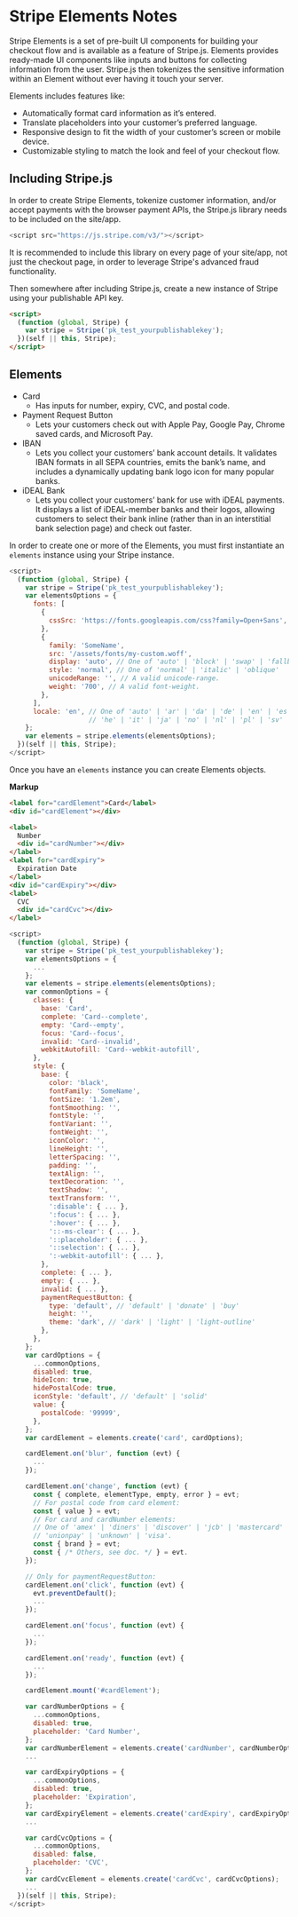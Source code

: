 # Stripe Elements Notes

Stripe Elements is a set of pre-built UI components for building your checkout
flow and is available as a feature of Stripe.js.  Elements provides ready-made
UI components like inputs and buttons for collecting information from the user.
Stripe.js then tokenizes the sensitive information within an Element without
ever having it touch your server.

Elements includes features like:

- Automatically format card information as it’s entered.
- Translate placeholders into your customer’s preferred language.
- Responsive design to fit the width of your customer’s screen or mobile device.
- Customizable styling to match the look and feel of your checkout flow.


## Including Stripe.js

In order to create Stripe Elements, tokenize customer information, and/or accept
payments with the browser payment APIs, the Stripe.js library needs to be
included on the site/app.

```js
<script src="https://js.stripe.com/v3/"></script>
```

It is recommended to include this library on every page of your site/app, not
just the checkout page, in order to leverage Stripe's advanced fraud
functionality.

Then somewhere after including Stripe.js, create a new instance of Stripe using
your publishable API key.

```html
<script>
  (function (global, Stripe) {
    var stripe = Stripe('pk_test_yourpublishablekey');
  })(self || this, Stripe);
</script>
```


## Elements

- Card
  + Has inputs for number, expiry, CVC, and postal code.
- Payment Request Button
  + Lets your customers check out with Apple Pay, Google Pay, Chrome saved cards,
    and Microsoft Pay.
- IBAN
  + Lets you collect your customers’ bank account details.  It validates IBAN
    formats in all SEPA countries, emits the bank’s name, and includes a dynamically
    updating bank logo icon for many popular banks. 
- iDEAL Bank
  + Lets you collect your customers’ bank for use with iDEAL payments.  It displays
    a list of iDEAL-member banks and their logos, allowing customers to select their
    bank inline (rather than in an interstitial bank selection page) and check out
    faster.

In order to create one or more of the Elements, you must first instantiate an
`elements` instance using your Stripe instance.

```js
<script>
  (function (global, Stripe) {
    var stripe = Stripe('pk_test_yourpublishablekey');
    var elementsOptions = {
      fonts: [
        {
          cssSrc: 'https://fonts.googleapis.com/css?family=Open+Sans',
        },
        {
          family: 'SomeName',
          src: '/assets/fonts/my-custom.woff',
          display: 'auto', // One of 'auto' | 'block' | 'swap' | 'fallback' | 'optional'
          style: 'normal', // One of 'normal' | 'italic' | 'oblique'
          unicodeRange: '', // A valid unicode-range.
          weight: '700', // A valid font-weight.
        },
      ],
      locale: 'en', // One of 'auto' | 'ar' | 'da' | 'de' | 'en' | 'es' | 'fi' | 'fr' |
                    // 'he' | 'it' | 'ja' | 'no' | 'nl' | 'pl' | 'sv' | 'zh'.
    };
    var elements = stripe.elements(elementsOptions);
  })(self || this, Stripe);
</script>
```

Once you have an `elements` instance you can create Elements objects.

**Markup**

```html
<label for="cardElement">Card</label>
<div id="cardElement"></div>

<label>
  Number
  <div id="cardNumber"></div>
</label>
<label for="cardExpiry">
  Expiration Date
</label>
<div id="cardExpiry"></div>
<label>
  CVC
  <div id="cardCvc"></div>
</label>
```

```js
<script>
  (function (global, Stripe) {
    var stripe = Stripe('pk_test_yourpublishablekey');
    var elementsOptions = {
      ...
    };
    var elements = stripe.elements(elementsOptions);
    var commonOptions = {
      classes: {
        base: 'Card',
        complete: 'Card--complete',
        empty: 'Card--empty',
        focus: 'Card--focus',
        invalid: 'Card--invalid',
        webkitAutofill: 'Card--webkit-autofill',
      },
      style: {
        base: {
          color: 'black',
          fontFamily: 'SomeName',
          fontSize: '1.2em',
          fontSmoothing: '',
          fontStyle: '',
          fontVariant: '',
          fontWeight: '',
          iconColor: '',
          lineHeight: '',
          letterSpacing: '',
          padding: '',
          textAlign: '',
          textDecoration: '',
          textShadow: '',
          textTransform: '',
          ':disable': { ... },
          ':focus': { ... },
          ':hover': { ... },
          '::-ms-clear': { ... },
          '::placeholder': { ... },
          '::selection': { ... },
          ':-webkit-autofill': { ... },
        },
        complete: { ... },
        empty: { ... },
        invalid: { ... },
        paymentRequestButton: {
          type: 'default', // 'default' | 'donate' | 'buy'
          height: '',
          theme: 'dark', // 'dark' | 'light' | 'light-outline'
        },
      },
    };
    var cardOptions = {
      ...commonOptions,
      disabled: true,
      hideIcon: true,
      hidePostalCode: true,
      iconStyle: 'default', // 'default' | 'solid'
      value: {
        postalCode: '99999',
      },
    };
    var cardElement = elements.create('card', cardOptions);

    cardElement.on('blur', function (evt) {
      ...
    });

    cardElement.on('change', function (evt) {
      const { complete, elementType, empty, error } = evt;
      // For postal code from card element:
      const { value } = evt;
      // For card and cardNumber elements:
      // One of 'amex' | 'diners' | 'discover' | 'jcb' | 'mastercard' |
      // 'unionpay' | 'unknown' | 'visa'.
      const { brand } = evt;
      const { /* Others, see doc. */ } = evt.
    });

    // Only for paymentRequestButton:
    cardElement.on('click', function (evt) {
      evt.preventDefault();
      ...
    });

    cardElement.on('focus', function (evt) {
      ...
    });

    cardElement.on('ready', function (evt) {
      ...
    });

    cardElement.mount('#cardElement');

    var cardNumberOptions = {
      ...commonOptions,
      disabled: true,
      placeholder: 'Card Number',
    };
    var cardNumberElement = elements.create('cardNumber', cardNumberOptions);
    ...

    var cardExpiryOptions = {
      ...commonOptions,
      disabled: true,
      placeholder: 'Expiration',
    };
    var cardExpiryElement = elements.create('cardExpiry', cardExpiryOptions);
    ...

    var cardCvcOptions = {
      ...commonOptions,
      disabled: false,
      placeholder: 'CVC',
    };
    var cardCvcElement = elements.create('cardCvc', cardCvcOptions);
    ...
  })(self || this, Stripe);
</script>
```
